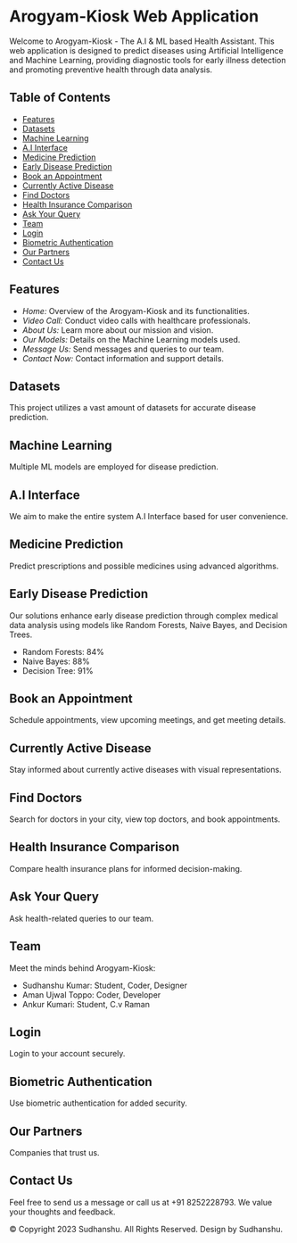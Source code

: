 # Arogyam-Kiosk Web Application

Welcome to Arogyam-Kiosk - The A.I & ML based Health Assistant. This web application is designed to predict diseases using Artificial Intelligence and Machine Learning, providing diagnostic tools for early illness detection and promoting preventive health through data analysis.

## Table of Contents
- [Features](#features)
- [Datasets](#datasets)
- [Machine Learning](#machine-learning)
- [A.I Interface](#ai-interface)
- [Medicine Prediction](#medicine-prediction)
- [Early Disease Prediction](#early-disease-prediction)
- [Book an Appointment](#book-an-appointment)
- [Currently Active Disease](#currently-active-disease)
- [Find Doctors](#find-doctors)
- [Health Insurance Comparison](#health-insurance-comparison)
- [Ask Your Query](#ask-your-query)
- [Team](#team)
- [Login](#login)
- [Biometric Authentication](#biometric-authentication)
- [Our Partners](#our-partners)
- [Contact Us](#contact-us)

## Features
- *Home:* Overview of the Arogyam-Kiosk and its functionalities.
- *Video Call:* Conduct video calls with healthcare professionals.
- *About Us:* Learn more about our mission and vision.
- *Our Models:* Details on the Machine Learning models used.
- *Message Us:* Send messages and queries to our team.
- *Contact Now:* Contact information and support details.

## Datasets
This project utilizes a vast amount of datasets for accurate disease prediction.

## Machine Learning
Multiple ML models are employed for disease prediction.

## A.I Interface
We aim to make the entire system A.I Interface based for user convenience.

## Medicine Prediction
Predict prescriptions and possible medicines using advanced algorithms.

## Early Disease Prediction
Our solutions enhance early disease prediction through complex medical data analysis using models like Random Forests, Naive Bayes, and Decision Trees.

- Random Forests: 84%
- Naive Bayes: 88%
- Decision Tree: 91%

## Book an Appointment
Schedule appointments, view upcoming meetings, and get meeting details.

## Currently Active Disease
Stay informed about currently active diseases with visual representations.

## Find Doctors
Search for doctors in your city, view top doctors, and book appointments.

## Health Insurance Comparison
Compare health insurance plans for informed decision-making.

## Ask Your Query
Ask health-related queries to our team.

## Team
Meet the minds behind Arogyam-Kiosk:

- Sudhanshu Kumar: Student, Coder, Designer
- Aman Ujwal Toppo: Coder, Developer
- Ankur Kumari: Student, C.v Raman

## Login
Login to your account securely.

## Biometric Authentication
Use biometric authentication for added security.

## Our Partners
Companies that trust us.

## Contact Us
Feel free to send us a message or call us at +91 8252228793. We value your thoughts and feedback.

© Copyright 2023 Sudhanshu. All Rights Reserved. Design by Sudhanshu.